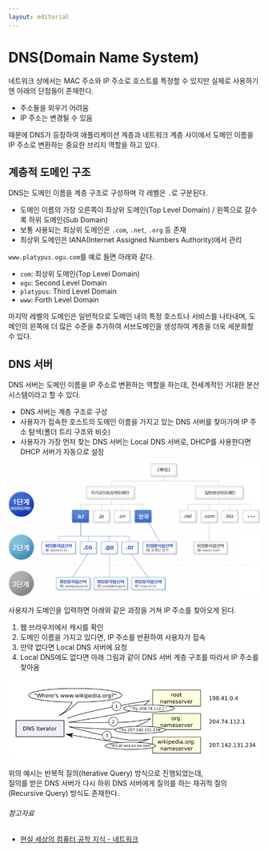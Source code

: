 ```yaml
---
layout: editorial
---
```


# DNS(Domain Name System)

네트워크 상에서는 MAC 주소와 IP 주소로 호스트를 특정할 수 있지만 실제로 사용하기엔 아래의 단점들이 존재한다.

- 주소들을 외우기 어려움
- IP 주소는 변경될 수 있음

때문에 DNS가 등장하여 애플리케이션 계층과 네트워크 계층 사이에서 도메인 이름을 IP 주소로 변환하는 중요한 브리지 역할을 하고 있다.

## 계층적 도메인 구조

DNS는 도메인 이름을 계층 구조로 구성하며 각 레벨은 `.`로 구분된다.

- 도메인 이름의 가장 오른쪽이 최상위 도메인(Top Level Domain) / 왼쪽으로 갈수록 하위 도메인(Sub Domain)
- 보통 사용되는 최상위 도메인은 `.com`, `.net`, `.org` 등 존재
- 최상위 도메인은 IANA(Internet Assigned Numbers Authority)에서 관리

`www.platypus.ogu.com`를 예로 들면 아래와 같다.

- `com`: 최상위 도메인(Top Level Domain)
- `ogu`: Second Level Domain
- `platypus`: Third Level Domain
- `www`: Forth Level Domain

마지막 레벨의 도메인은 일반적으로 도메인 내의 특정 호스트나 서비스를 나타내며, 도메인의 왼쪽에 더 많은 수준을 추가하여 서브도메인을 생성하여 계층을 더욱 세분화할 수 있다.

## DNS 서버

DNS 서버는 도메인 이름을 IP 주소로 변환하는 역할을 하는데, 전세계적인 거대한 분산 시스템이라고 할 수 있다.

- DNS 서버는 계층 구조로 구성
- 사용자가 접속한 호스트의 도메인 이름을 가지고 있는 DNS 서버를 찾아가며 IP 주소 탐색(폴더 트리 구조와 비슷)
- 사용자가 가장 먼저 찾는 DNS 서버는 Local DNS 서버로, DHCP를 사용한다면 DHCP 서버가 자동으로 설정

![한국의 DNS 서버 계층 구조(한국인터넷정보센터)](image/domain-server-tree.png)

사용자가 도메인을 입력하면 아래와 같은 과정을 거쳐 IP 주소를 찾아오게 된다.

1. 웹 브라우저에서 캐시를 확인
2. 도메인 이름을 가지고 있다면, IP 주소를 반환하여 사용자가 접속
3. 만약 없다면 Local DNS 서버에 요청
4. Local DNS에도 없다면 아래 그림과 같이 DNS 서버 계층 구조를 따라서 IP 주소를 찾아옴

![DNS_Resolution_Mechanism(https://en.wikipedia.org/wiki/Domain_Name_System)](image/dns-resolution-mechanism.png)

위의 예시는 반복적 질의(Iterative Query) 방식으로 진행되었는데,  
질의를 받은 DNS 서버가 다시 하위 DNS 서버에게 질의를 하는 재귀적 질의(Recursive Query) 방식도 존재한다.

###### 참고자료

- [현실 세상의 컴퓨터 공학 지식 - 네트워크](https://fastcampus.co.kr/dev_online_newcomputer)
